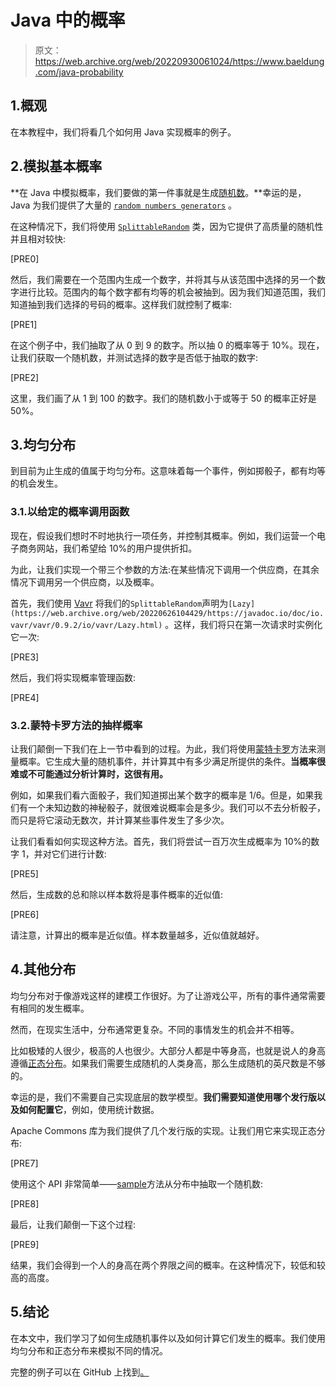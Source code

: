 # Java 中的概率

> 原文：<https://web.archive.org/web/20220930061024/https://www.baeldung.com/java-probability>

## 1.概观

在本教程中，我们将看几个如何用 Java 实现概率的例子。

## 2.模拟基本概率

**在 Java 中模拟概率，我们要做的第一件事就是生成[随机数](/web/20220626104429/https://www.baeldung.com/cs/randomness)。**幸运的是，Java 为我们提供了大量的 [`random numbers generators`](/web/20220626104429/https://www.baeldung.com/java-generating-random-numbers) 。

在这种情况下，我们将使用 [`SplittableRandom`](https://web.archive.org/web/20220626104429/https://docs.oracle.com/en/java/javase/11/docs/api/java.base/java/util/SplittableRandom.html) 类，因为它提供了高质量的随机性并且相对较快:

[PRE0]

然后，我们需要在一个范围内生成一个数字，并将其与从该范围中选择的另一个数字进行比较。范围内的每个数字都有均等的机会被抽到。因为我们知道范围，我们知道抽到我们选择的号码的概率。这样我们就控制了概率:

[PRE1]

在这个例子中，我们抽取了从 0 到 9 的数字。所以抽 0 的概率等于 10%。现在，让我们获取一个随机数，并测试选择的数字是否低于抽取的数字:

[PRE2]

这里，我们画了从 1 到 100 的数字。我们的随机数小于或等于 50 的概率正好是 50%。

## 3.均匀分布

到目前为止生成的值属于均匀分布。这意味着每一个事件，例如掷骰子，都有均等的机会发生。

### 3.1.以给定的概率调用函数

现在，假设我们想时不时地执行一项任务，并控制其概率。例如，我们运营一个电子商务网站，我们希望给 10%的用户提供折扣。

为此，让我们实现一个带三个参数的方法:在某些情况下调用一个供应商，在其余情况下调用另一个供应商，以及概率。

首先，我们使用 [Vavr](/web/20220626104429/https://www.baeldung.com/vavr) 将我们的`SplittableRandom`声明为`[Lazy](https://web.archive.org/web/20220626104429/https://javadoc.io/doc/io.vavr/vavr/0.9.2/io/vavr/Lazy.html)` 。这样，我们将只在第一次请求时实例化它一次:

[PRE3]

然后，我们将实现概率管理函数:

[PRE4]

### 3.2.蒙特卡罗方法的抽样概率

让我们颠倒一下我们在上一节中看到的过程。为此，我们将使用[蒙特卡罗](https://web.archive.org/web/20220626104429/https://en.wikipedia.org/wiki/Monte_Carlo_method)方法来测量概率。它生成大量的随机事件，并计算其中有多少满足所提供的条件。**当概率很难或不可能通过分析计算时，这很有用。**

例如，如果我们看六面骰子，我们知道掷出某个数字的概率是 1/6。但是，如果我们有一个未知边数的神秘骰子，就很难说概率会是多少。我们可以不去分析骰子，而只是将它滚动无数次，并计算某些事件发生了多少次。

让我们看看如何实现这种方法。首先，我们将尝试一百万次生成概率为 10%的数字 1，并对它们进行计数:

[PRE5]

然后，生成数的总和除以样本数将是事件概率的近似值:

[PRE6]

请注意，计算出的概率是近似值。样本数量越多，近似值就越好。

## 4.其他分布

均匀分布对于像游戏这样的建模工作很好。为了让游戏公平，所有的事件通常需要有相同的发生概率。

然而，在现实生活中，分布通常更复杂。不同的事情发生的机会并不相等。

比如极矮的人很少，极高的人也很少。大部分人都是中等身高，也就是说人的身高遵循[正态分布](https://web.archive.org/web/20220626104429/https://en.wikipedia.org/wiki/Normal_distribution)。如果我们需要生成随机的人类身高，那么生成随机的英尺数是不够的。

幸运的是，我们不需要自己实现底层的数学模型。**我们需要知道使用哪个发行版以及如何配置它**，例如，使用统计数据。

Apache Commons 库为我们提供了几个发行版的实现。让我们用它来实现正态分布:

[PRE7]

使用这个 API 非常简单——[sample](https://web.archive.org/web/20220626104429/https://commons.apache.org/proper/commons-math/javadocs/api-3.2/org/apache/commons/math3/distribution/NormalDistribution.html#sample())方法从分布中抽取一个随机数:

[PRE8]

最后，让我们颠倒一下这个过程:

[PRE9]

结果，我们会得到一个人的身高在两个界限之间的概率。在这种情况下，较低和较高的高度。

## 5.结论

在本文中，我们学习了如何生成随机事件以及如何计算它们发生的概率。我们使用均匀分布和正态分布来模拟不同的情况。

完整的例子可以在 GitHub 上找到[。](https://web.archive.org/web/20220626104429/https://github.com/eugenp/tutorials/tree/master/core-java-modules/java-numbers-4)